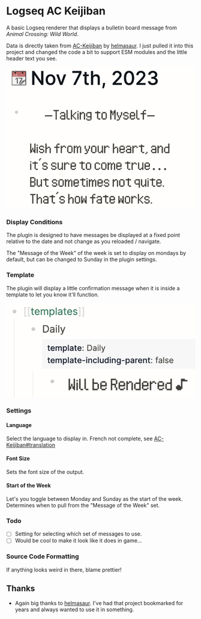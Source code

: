 # Logseq AC Keijiban
A basic Logseq renderer that displays a bulletin board message from _Animal Crossing: Wild World_.

Data is directly taken from [AC-Keijiban](https://github.com/helmasaur/ac-keijiban) by [helmasaur](https://github.com/helmasaur).  I just pulled it into this project and changed the code a bit to support ESM modules and the little header text you see.

![Preview picture of ac-keijiban functioning.](./img/preview.png)

### Display Conditions
The plugin is designed to have messages be displayed at a fixed point relative to the date and not change as you reloaded / navigate.

The "Message of the Week" of the week is set to display on mondays by default, but can be changed to Sunday in the plugin settings.

### Template
The plugin will display a little confirmation message when it is inside a template to let you know it'll function.

![Preview picture of ac-keijiban in a template setting.  Letting the user know it's going to function.](./img/template.png)

### Settings

#### Language
Select the language to display in.  French not complete, see [AC-Keijiban#translation](https://github.com/helmasaur/ac-keijiban#translation)

#### Font Size
Sets the font size of the output.

#### Start of the Week
Let's you toggle between Monday and Sunday as the start of the week.  Determines when to pull from the "Message of the Week" set.

### Todo
- [ ] Setting for selecting which set of messages to use.
- [ ] Would be cool to make it look like it does in game...

### Source Code Formatting
If anything looks weird in there, blame prettier!

## Thanks
- Again big thanks to [helmasaur](https://github.com/helmasaur).  I've had that project bookmarked for years and always wanted to use it in something.
